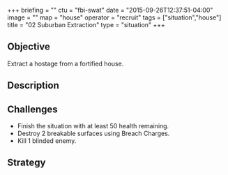 +++
briefing = ""
ctu = "fbi-swat"
date = "2015-09-26T12:37:51-04:00"
image = ""
map = "house"
operator = "recruit"
tags = ["situation","house"]
title = "02 Suburban Extraction"
type = "situation"
+++

## Objective

Extract a hostage from a fortified house.

## Description


## Challenges

* Finish the situation with at least 50 health remaining.
* Destroy 2 breakable surfaces using Breach Charges.
* Kill 1 blinded enemy.

## Strategy
